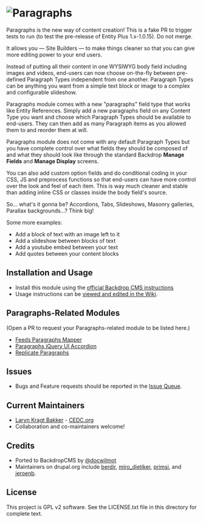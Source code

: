 # ![Paragraphs](https://github.com/backdrop-contrib/paragraphs/blob/1.x-1.x/images/paragraphs.png "Paragraphs for BackdropCMS")

Paragraphs is the new way of content creation! This is a fake PR to trigger
tests to run (to test the pre-release of Entity Plus 1.x-1.0.15). Do not merge.

It allows you — Site Builders — to make things cleaner so that you can give more 
editing power to your end users.

Instead of putting all their content in one WYSIWYG body field including images 
and videos, end-users can now choose on-the-fly between pre-defined Paragraph 
Types independent from one another. Paragraph Types can be anything you want 
from a simple text block or image to a complex and configurable slideshow.

Paragraphs module comes with a new "paragraphs" field type that works like 
Entity References. Simply add a new paragraphs field on any Content Type you 
want and choose which Paragraph Types should be available to end-users. They 
can then add as many Paragraph items as you allowed them to and reorder them 
at will.

Paragraphs module does not come with any default Paragraph Types but you have 
complete control over what fields they should be composed of and what they 
should look like through the standard Backdrop **Manage Fields** and 
**Manage Display** screens.

You can also add custom option fields and do conditional coding in your CSS, 
JS and preprocess functions so that end-users can have more control over the 
look and feel of each item. This is way much cleaner and stable than adding 
inline CSS or classes inside the body field's source.

So... what's it gonna be? Accordions, Tabs, Slideshows, Masonry galleries, 
Parallax backgrounds...? Think big!

Some more examples:

 - Add a block of text with an image left to it
 - Add a slideshow between blocks of text
 - Add a youtube embed between your text
 - Add quotes between your content blocks

## Installation and Usage

- Install this module using the [official Backdrop CMS instructions](https://backdropcms.org/guide/modules)
- Usage instructions can be [viewed and edited in the Wiki](https://github.com/backdrop-contrib/paragraphs/wiki).

## Paragraphs-Related Modules
(Open a PR to request your Paragraphs-related module to be listed here.)

 - [Feeds Paragraphs Mapper](https://github.com/backdrop-contrib/feeds_para_mapper)
 - [Paragraphs jQuery UI Accordion](https://github.com/backdrop-contrib/paragraphs_jquery_ui_accordion)
 - [Replicate Paragraphs](https://github.com/backdrop-contrib/replicate_paragraphs)

## Issues

 - Bugs and Feature requests should be reported in the [Issue Queue](https://github.com/backdrop-contrib/paragraphs/issues).

## Current Maintainers

 - [Laryn Kragt Bakker](https://github.com/laryn) - [CEDC.org](https://cedc.org)
 - Collaboration and co-maintainers welcome!

## Credits

 - Ported to BackdropCMS by [@docwilmot](https://github.com/docwilmot)
 - Maintainers on drupal.org include [berdir](https://www.drupal.org/u/berdir),
   [miro_dietiker](https://www.drupal.org/u/miro_dietiker),
   [primsi](https://www.drupal.org/u/primsi), and
   [jeroenb](https://www.drupal.org/u/jeroenb).

## License

This project is GPL v2 software. See the LICENSE.txt file in this directory for
complete text.
